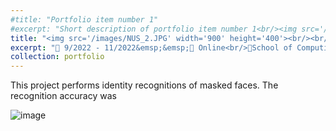 ```yaml
---
#title: "Portfolio item number 1"
#excerpt: "Short description of portfolio item number 1<br/><img src='/images/500x300.png'>"
title: "<img src='/images/NUS_2.JPG' width='900' height='400'><br/><br/>Masked-Unmasked Face Recognition"
excerpt: "📅 9/2022 - 11/2022&emsp;&emsp;📍 Online<br/>🏫School of Computing, National University of Singapore<br/>🏷️ "
collection: portfolio
---
```


This project performs identity recognitions of masked faces. The recognition accuracy was 

![image](/images/3953273590_704e3899d5_m.jpg)

 